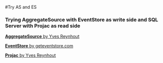 #Try AS and ES

### Trying AggregateSource with EventStore as write side and SQL Server with Projac as read side

[**AggregateSource** by Yves Reynhout](https://github.com/yreynhout/AggregateSource)

[**EventStore** by geteventstore.com](http://docs.geteventstore.com/introduction/event-sourcing-basics/)

[**Projac** by Yves Reynhout](https://github.com/yreynhout/Projac)

